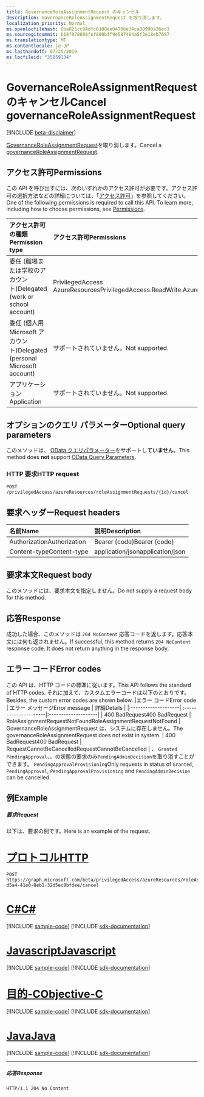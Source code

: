 ```yaml
---
title: GovernanceRoleAssignmentRequest のキャンセル
description: GovernanceRoleAssignmentRequest を取り消します。
localization_priority: Normal
ms.openlocfilehash: 8ba825cc94dfc6108ee04706e34ca30990a36ed3
ms.sourcegitcommit: b18f978808fef800bff9e587464a5f3e18eb7687
ms.translationtype: MT
ms.contentlocale: ja-JP
ms.lasthandoff: 07/25/2019
ms.locfileid: "35859134"
---
```

# <a name="cancel-governanceroleassignmentrequest"></a><span data-ttu-id="f75ad-103">GovernanceRoleAssignmentRequest のキャンセル</span><span class="sxs-lookup"><span data-stu-id="f75ad-103">Cancel governanceRoleAssignmentRequest</span></span>

[!INCLUDE [beta-disclaimer](../../includes/beta-disclaimer.md)]

<span data-ttu-id="f75ad-104">[GovernanceRoleAssignmentRequest](../resources/governanceroleassignmentrequest.md)を取り消します。</span><span class="sxs-lookup"><span data-stu-id="f75ad-104">Cancel a [governanceRoleAssignmentRequest](../resources/governanceroleassignmentrequest.md).</span></span>

## <a name="permissions"></a><span data-ttu-id="f75ad-105">アクセス許可</span><span class="sxs-lookup"><span data-stu-id="f75ad-105">Permissions</span></span>
<span data-ttu-id="f75ad-p101">この API を呼び出すには、次のいずれかのアクセス許可が必要です。アクセス許可の選択方法などの詳細については、「[アクセス許可](/graph/permissions-reference)」を参照してください。</span><span class="sxs-lookup"><span data-stu-id="f75ad-p101">One of the following permissions is required to call this API. To learn more, including how to choose permissions, see [Permissions](/graph/permissions-reference).</span></span>

|<span data-ttu-id="f75ad-108">アクセス許可の種類</span><span class="sxs-lookup"><span data-stu-id="f75ad-108">Permission type</span></span>      | <span data-ttu-id="f75ad-109">アクセス許可</span><span class="sxs-lookup"><span data-stu-id="f75ad-109">Permissions</span></span>              |
|:--------------------|:---------------------------------------------------------|
|<span data-ttu-id="f75ad-110">委任 (職場または学校のアカウント)</span><span class="sxs-lookup"><span data-stu-id="f75ad-110">Delegated (work or school account)</span></span> | <span data-ttu-id="f75ad-111">PrivilegedAccess AzureResources</span><span class="sxs-lookup"><span data-stu-id="f75ad-111">PrivilegedAccess.ReadWrite.AzureResources</span></span>  |
|<span data-ttu-id="f75ad-112">委任 (個人用 Microsoft アカウント)</span><span class="sxs-lookup"><span data-stu-id="f75ad-112">Delegated (personal Microsoft account)</span></span> | <span data-ttu-id="f75ad-113">サポートされていません。</span><span class="sxs-lookup"><span data-stu-id="f75ad-113">Not supported.</span></span>    |
|<span data-ttu-id="f75ad-114">アプリケーション</span><span class="sxs-lookup"><span data-stu-id="f75ad-114">Application</span></span> | <span data-ttu-id="f75ad-115">サポートされていません。</span><span class="sxs-lookup"><span data-stu-id="f75ad-115">Not supported.</span></span> |

## <a name="optional-query-parameters"></a><span data-ttu-id="f75ad-116">オプションのクエリ パラメーター</span><span class="sxs-lookup"><span data-stu-id="f75ad-116">Optional query parameters</span></span>
<span data-ttu-id="f75ad-117">このメソッドは、 [OData クエリパラメーター](/graph/query-parameters)をサポートし**ていません**。</span><span class="sxs-lookup"><span data-stu-id="f75ad-117">This method does **not** support [OData Query Parameters](/graph/query-parameters).</span></span>

### <a name="http-request"></a><span data-ttu-id="f75ad-118">HTTP 要求</span><span class="sxs-lookup"><span data-stu-id="f75ad-118">HTTP request</span></span>
<!-- { "blockType": "ignored" } -->
```http
POST /privilegedAccess/azureResources/roleAssignmentRequests/{id}/cancel
```

## <a name="request-headers"></a><span data-ttu-id="f75ad-119">要求ヘッダー</span><span class="sxs-lookup"><span data-stu-id="f75ad-119">Request headers</span></span>
| <span data-ttu-id="f75ad-120">名前</span><span class="sxs-lookup"><span data-stu-id="f75ad-120">Name</span></span>       | <span data-ttu-id="f75ad-121">説明</span><span class="sxs-lookup"><span data-stu-id="f75ad-121">Description</span></span>|
|:---------------|:----------|
| <span data-ttu-id="f75ad-122">Authorization</span><span class="sxs-lookup"><span data-stu-id="f75ad-122">Authorization</span></span>  | <span data-ttu-id="f75ad-123">Bearer {code}</span><span class="sxs-lookup"><span data-stu-id="f75ad-123">Bearer {code}</span></span>|
| <span data-ttu-id="f75ad-124">Content-type</span><span class="sxs-lookup"><span data-stu-id="f75ad-124">Content-type</span></span>  | <span data-ttu-id="f75ad-125">application/json</span><span class="sxs-lookup"><span data-stu-id="f75ad-125">application/json</span></span>|

## <a name="request-body"></a><span data-ttu-id="f75ad-126">要求本文</span><span class="sxs-lookup"><span data-stu-id="f75ad-126">Request body</span></span>
<span data-ttu-id="f75ad-127">このメソッドには、要求本文を指定しません。</span><span class="sxs-lookup"><span data-stu-id="f75ad-127">Do not supply a request body for this method.</span></span>

## <a name="response"></a><span data-ttu-id="f75ad-128">応答</span><span class="sxs-lookup"><span data-stu-id="f75ad-128">Response</span></span>
<span data-ttu-id="f75ad-p102">成功した場合、このメソッドは `204 NoContent` 応答コードを返します。応答本文には何も返されません。</span><span class="sxs-lookup"><span data-stu-id="f75ad-p102">If successful, this method returns `204 NoContent` response code. It does not return anything in the response body.</span></span> 

## <a name="error-codes"></a><span data-ttu-id="f75ad-131">エラー コード</span><span class="sxs-lookup"><span data-stu-id="f75ad-131">Error codes</span></span>
<span data-ttu-id="f75ad-132">この API は、HTTP コードの標準に従います。</span><span class="sxs-lookup"><span data-stu-id="f75ad-132">This API follows the standard of HTTP codes.</span></span> <span data-ttu-id="f75ad-133">それに加えて、カスタムエラーコードは以下のとおりです。</span><span class="sxs-lookup"><span data-stu-id="f75ad-133">Besides, the custom error codes are shown below.</span></span>
|<span data-ttu-id="f75ad-134">エラー コード</span><span class="sxs-lookup"><span data-stu-id="f75ad-134">Error code</span></span>     | <span data-ttu-id="f75ad-135">エラー メッセージ</span><span class="sxs-lookup"><span data-stu-id="f75ad-135">Error message</span></span>              | <span data-ttu-id="f75ad-136">詳細</span><span class="sxs-lookup"><span data-stu-id="f75ad-136">Details</span></span> |
|:--------------------| :---------------------|:--------------------|
| <span data-ttu-id="f75ad-137">400 BadRequest</span><span class="sxs-lookup"><span data-stu-id="f75ad-137">400 BadRequest</span></span> | <span data-ttu-id="f75ad-138">RoleAssignmentRequestNotFound</span><span class="sxs-lookup"><span data-stu-id="f75ad-138">RoleAssignmentRequestNotFound</span></span> | <span data-ttu-id="f75ad-139">GovernanceRoleAssignmentRequest は、システムに存在しません。</span><span class="sxs-lookup"><span data-stu-id="f75ad-139">The governanceRoleAssignmentRequest does not exist in system.</span></span>
| <span data-ttu-id="f75ad-140">400 BadRequest</span><span class="sxs-lookup"><span data-stu-id="f75ad-140">400 BadRequest</span></span> | <span data-ttu-id="f75ad-141">RequestCannotBeCancelled</span><span class="sxs-lookup"><span data-stu-id="f75ad-141">RequestCannotBeCancelled</span></span>    | <span data-ttu-id="f75ad-142">、 `Granted` `PendingApproval`、、の状態の要求のみ`PendingAdminDecision`を取り消すことができます。 `PendingApprovalProvisioning`</span><span class="sxs-lookup"><span data-stu-id="f75ad-142">Only requests in status of `Granted`, `PendingApproval`, `PendingApprovalProvisioning` and `PendingAdminDecision` can be cancelled.</span></span>

## <a name="example"></a><span data-ttu-id="f75ad-143">例</span><span class="sxs-lookup"><span data-stu-id="f75ad-143">Example</span></span>
##### <a name="request"></a><span data-ttu-id="f75ad-144">要求</span><span class="sxs-lookup"><span data-stu-id="f75ad-144">Request</span></span>
<span data-ttu-id="f75ad-145">以下は、要求の例です。</span><span class="sxs-lookup"><span data-stu-id="f75ad-145">Here is an example of the request.</span></span>

# <a name="httptabhttp"></a>[<span data-ttu-id="f75ad-146">プロトコル</span><span class="sxs-lookup"><span data-stu-id="f75ad-146">HTTP</span></span>](#tab/http)
<!-- {
  "blockType": "request",
  "name": "cancel_governanceroleassignmentrequest"
}-->
```http
POST https://graph.microsoft.com/beta/privilegedAccess/azureResources/roleAssignmentRequests/7c53453e-d5a4-41e0-8eb1-32d5ec8bfdee/cancel
```
# <a name="ctabcsharp"></a>[<span data-ttu-id="f75ad-147">C#</span><span class="sxs-lookup"><span data-stu-id="f75ad-147">C#</span></span>](#tab/csharp)
[!INCLUDE [sample-code](../includes/snippets/csharp/cancel-governanceroleassignmentrequest-csharp-snippets.md)]
[!INCLUDE [sdk-documentation](../includes/snippets/snippets-sdk-documentation-link.md)]

# <a name="javascripttabjavascript"></a>[<span data-ttu-id="f75ad-148">Javascript</span><span class="sxs-lookup"><span data-stu-id="f75ad-148">Javascript</span></span>](#tab/javascript)
[!INCLUDE [sample-code](../includes/snippets/javascript/cancel-governanceroleassignmentrequest-javascript-snippets.md)]
[!INCLUDE [sdk-documentation](../includes/snippets/snippets-sdk-documentation-link.md)]

# <a name="objective-ctabobjc"></a>[<span data-ttu-id="f75ad-149">目的-C</span><span class="sxs-lookup"><span data-stu-id="f75ad-149">Objective-C</span></span>](#tab/objc)
[!INCLUDE [sample-code](../includes/snippets/objc/cancel-governanceroleassignmentrequest-objc-snippets.md)]
[!INCLUDE [sdk-documentation](../includes/snippets/snippets-sdk-documentation-link.md)]

# <a name="javatabjava"></a>[<span data-ttu-id="f75ad-150">Java</span><span class="sxs-lookup"><span data-stu-id="f75ad-150">Java</span></span>](#tab/java)
[!INCLUDE [sample-code](../includes/snippets/java/cancel-governanceroleassignmentrequest-java-snippets.md)]
[!INCLUDE [sdk-documentation](../includes/snippets/snippets-sdk-documentation-link.md)]

---


##### <a name="response"></a><span data-ttu-id="f75ad-151">応答</span><span class="sxs-lookup"><span data-stu-id="f75ad-151">Response</span></span>
<!-- {
  "blockType": "response",
  "truncated": false,
  "@odata.type": "microsoft.graph.None"
} -->
```http
HTTP/1.1 204 No Content
```

<!-- uuid: 8fcb5dbc-d5aa-4681-8e31-b001d5168d79
2015-10-25 14:57:30 UTC -->
<!--
{
  "type": "#page.annotation",
  "description": "Cancel governanceRoleAssignmentRequest",
  "keywords": "",
  "section": "documentation",
  "tocPath": "",
  "suppressions": [
  ]
}
-->
